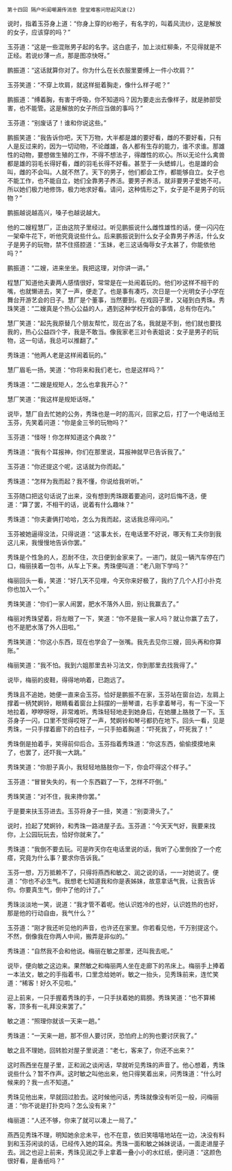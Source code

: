    第十四回 隔户听闺嘲漏传消息 登堂难客问怒起风波(2) 

   说时，指着玉芬身上道：“你身上穿的纱袍子，有名字的，叫着风流纱，这是解放的女子，应该穿的吗？”

   玉芬道：“这是一些混账男子起的名字。这白底子，加上淡红柳条，不见得就是不正经。若说纱薄一点，那是图凉快呀。”

   鹏振道：“这话就算你对了。你为什么在长衣服里要缚上一件小坎肩？”

   玉芬笑道：“不穿上坎肩，就这样挺着胸走，像什么样子呢？”

   鹏振道：“缚着胸，有害于呼吸，你不知道吗？因为要走出去像样子，就是肺部受害，也不能管。这是解放的女子所应当做的事吗？”

   玉芬道：“别废话了！谁和你说这些。”

   鹏振笑道：“我告诉你吧，天下万物，大半都是雄的要好看，雌的不要好看，只有人是反过来的，因为一切动物，不论雌雄，各人都有生存的能力，谁不求谁。那雄性的动物，要想做生殖的工作，不得不想法子，得雌性的欢心。所以无论什么禽兽都是雄的羽毛长得好看，雌的羽毛长得不好看。甚至于一头蟋蟀儿，也是雄的会叫，雌的不会叫。人就不然了。天下的男子，他们都会工作，都能够自立。女子也不能工作，也不能自立，她们全靠男子养活。要男子养活，就非要男子爱她不可。所以她们极力地修饰，极力地求好看。请问，这种情形之下，女子是不是男子的玩物？”

   鹏振越说越高兴，嗓子也越说越大。

   他的二嫂程慧厂，正由这院子里经过。听见鹏振说什么雌性雄性的话，便一闪闪在一架牵牛花下，听他究竟说些什么。后来鹏振说到什么女子全靠男子养活，什么女子是男子的玩物，禁不住搭腔道：“玉妹，老三这话侮辱女子太甚了，你能依他吗？”

   鹏振道：“二嫂，进来坐坐。我把这理，对你讲一讲。”

   程慧厂知道他夫妻两人感情很好，常常是在一处闹着玩的。他们吵这样不相干的嘴，也就懒进去，笑了一声，便走了。也是事有凑巧，次日是一个光明女子小学在舞台开游艺会的日子。慧厂是个董事，当然要到。在戏园子里，又碰到白秀珠。秀珠笑道：“二嫂真是个热心公益的人，遇到这种学校开会的事情，总有你在内。”

   慧厂笑道：“起先我原替几个朋友帮忙，现在出了名，我就是不到，他们就也要找我的，热心公益四个字，我是不敢当。像我家老三对令表姐说：女子是男子的玩物，这一句话，我总可以推翻了。”

   秀珠道：“他两人老是这样闹着玩的。”

   慧厂眉毛一扬，笑道：“你将来和我们老七，也是这样吗？”

   秀珠道：“二嫂是规矩人，怎么也拿我开心？”

   慧厂笑道：“我这样是规矩话呀。”

   说毕，慧厂自去忙她的公务，秀珠也是一时的高兴，回家之后，打了一个电话给王玉芬，先笑着问道：“你是金三爷的玩物吗？”

   玉芬道：“怪呀！你怎样知道这个典故？”

   秀珠道：“我有个耳报神，你们在那里说，耳报神就早已告诉我了。”

   玉芬道：“你还提这个呢，这话就为你而起。”

   秀珠道：“怎样为我而起？我不懂，你说给我听听。”

   玉芬随口把这句话说了出来，没有想到秀珠跟着要追问，这时后悔不迭，便道：“算了罢，不相干的话，说着有什么趣味？”

   秀珠道：“你夫妻俩打哈哈，怎么为我而起，这话我总得问问。”

   玉芬被她逼得没法，只得说道：“这事太长，在电话里不好说，哪天有工夫你到我这儿来，我慢慢地告诉你罢。”

   秀珠是个性急的人，忍耐不住，次日便到金家来了。一进门，就见一辆汽车停在门口，梅丽挟着一包书，从车上下来。秀珠便叫道：“老八刚下学吗？”

   梅丽回头一看，笑道：“好几天不见哩，今天你来好极了，我约了几个人打小扑克你也加入一个。”

   秀珠笑道：“你们一家人闹罢，肥水不落外人田，别让我赢去了。”

   梅丽对秀珠望着，将左眼了一下，笑道：“你不是我一家人吗？就让你赢了去了，也不是肥水落了外人田啦。”

   秀珠笑道：“你这小东西，现在也学会了一张嘴。我先去见你三嫂，回头再和你算账。”

   梅丽笑道：“我不怕。我到六姐那里去补习法文，你到那里去找我得了。”

   说毕，梅丽的皮鞋，得得地响着，已跑远了。

   秀珠且不追她，她便一直来会玉芬。恰好是鹏振不在家，玉芬站在窗台边，左肩上撑着一柄梵婀铃，眼睛看着窗台上斜摆的一册琴谱，右手拿着琴弓，有一下没一下地拉着，咿咿呀呀，非常难听。秀珠轻轻地走到她身后，在她腰上胳肢了一下。玉芬身子一闪，口里不觉得哎呀了一声，梵婀铃和琴弓都扔在地下。回头一看，见是秀珠，一只手撑着廊下的白柱子，一只手拍着胸道：“吓死我了，吓死我了！”

   秀珠倒是拍着手，笑得前仰后合。玉芬指着秀珠道：“你这东西，偷偷摸摸地来了，也罢了，还吓我一大跳。”

   秀珠笑道：“你胆子真小，我轻轻地胳肢你一下，你会吓得这个样子。”

   玉芬道：“冒冒失失的，有一个东西戳了一下，怎样不吓倒。”

   秀珠笑道：“对不住，我来搀你罢。”

   于是要来扶玉芬进去。玉芬将身子一扭，笑道：“别耍滑头了。”

   说时，捡起了梵婀铃，和秀珠一路进屋子去。玉芬道：“今天天气好，我要来找你，上公园玩玩去，恰好你就来了。”

   秀珠道：“我倒不要去玩。可是昨天你在电话里说的话，我听了心里倒拴了一个疙瘩，究竟为什么事？要求你告诉我。”

   玉芬一想，万万抵赖不了，只得将燕西和敏之、润之说的话，一一对她说了。便道：“你也不必生气。我想老七知道我和你是表姊妹，故意拿话气我，让我告诉你。你要真生气，倒中了他的计了。”

   秀珠淡淡地一笑，说道：“我才管不着呢。他认识姓冷的也好，认识姓热的也好，那是他的行动自由，我气什么？”

   玉芬道：“刚才我还听见他的声音，也许还在家里。你若看见他，千万别提这个。不然，倒像我在你两人中间，搬弄是非似的。”

   秀珠道：“自然我不会和他说。梅丽在敏之那里，还叫我去呢。”

   说毕，便向敏之这边来。果然敏之和梅丽两人坐在走廊下的吊床上。梅丽手上捧着一本法文，敏之的手指着书，口里念给她听。敏之一抬头，见秀珠前来，连忙笑道：“稀客！好久不见啦。”

   迎上前来，一只手握着秀珠的手，一只手扶着她的肩膀。秀珠笑道：“也不算稀客，顶多有一礼拜没来罢了。”

   敏之道：“照理你就该一天来一趟。”

   秀珠道：“一天来一趟，那不但人要讨厌，恐怕府上的狗也要讨厌我了。”

   敏之且不理她，回转脸对屋子里说道：“老七，客来了，你还不出来？”

   这时燕西坐在屋子里，正和润之谈闲话，早就听见秀珠的声音了。他心想着，秀珠说些什么？暂不作声。这时敏之叫他出来，他只得笑着出来，问秀珠道：“什么时候来的？我一点不知道。”

   秀珠见他出来，早就回过脸去。这时候他问话，秀珠就像没有听见一般，问梅丽道：“你不说是打扑克吗？怎么没有来？”

   梅丽道：“人还不够，你来了就可以凑上一局了。”

   燕西见秀珠不理，明知她余忿未平，也不在意，依旧笑嘻嘻地站在一边，决没有料到和玉芬闲谈的话，已经传入她的耳朵。秀珠一面和敏之姊妹说话，一面走进屋子去。润之也迎上前来，秀珠见润之手上拿着一叠小小的水红纸，便问道：“这颜色很好看，是香纸吗？”

